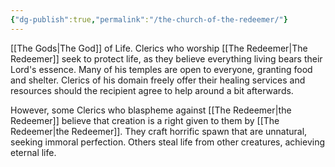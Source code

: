 ```yaml
---
{"dg-publish":true,"permalink":"/the-church-of-the-redeemer/"}
---
```


[[The Gods\|The God]] of Life. Clerics who worship [[The Redeemer\|The Redeemer]] seek to protect life, as they believe everything living bears their Lord's essence. Many of his temples are open to everyone, granting food and shelter. Clerics of his domain freely offer their healing services and resources should the recipient agree to help around a bit afterwards. 

However, some Clerics who blaspheme against [[The Redeemer\|the Redeemer]] believe that creation is a right given to them by [[The Redeemer\|the Redeemer]]. They craft horrific spawn that are unnatural, seeking immoral perfection. Others steal life from other creatures, achieving eternal life.